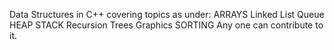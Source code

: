 Data Structures in C++
covering topics as under:
ARRAYS
Linked List
Queue
HEAP
STACK
Recursion
Trees
Graphics
SORTING
Any one can contribute to it.



